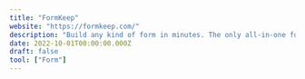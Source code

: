 ```yaml
---
title: "FormKeep"
website: "https://formkeep.com/"
description: "Build any kind of form in minutes. The only all-in-one form backend."
date: 2022-10-01T00:00:00.000Z
draft: false
tool: ["Form"]
---
```

